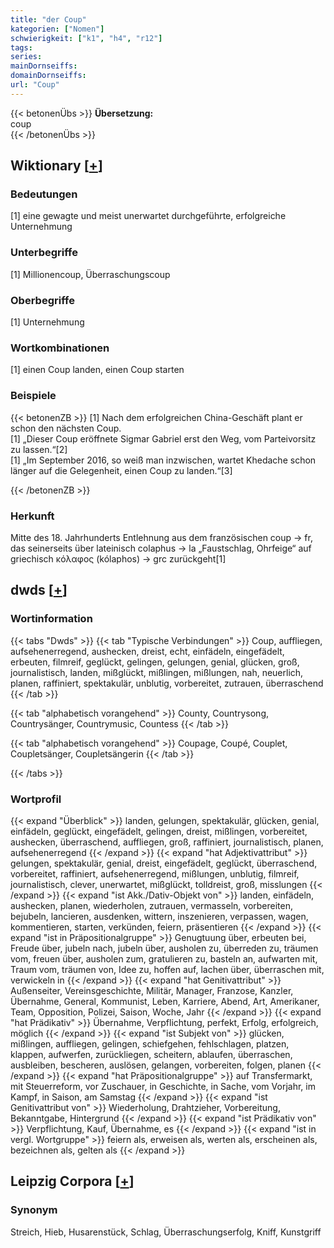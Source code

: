 ```yaml
---
title: "der Coup"
kategorien: ["Nomen"]
schwierigkeit: ["k1", "h4", "r12"]
tags:
series:
mainDornseiffs:
domainDornseiffs:
url: "Coup"
---
```


{{< betonenÜbs >}}
**Übersetzung:**  
coup  
{{< /betonenÜbs >}}

## Wiktionary [[+](https://de.wiktionary.org/wiki/Coup)]

### Bedeutungen
[1] eine gewagte und meist unerwartet durchgeführte, erfolgreiche Unternehmung  

### Unterbegriffe
[1] Millionencoup, Überraschungscoup  

### Oberbegriffe
[1] Unternehmung  

### Wortkombinationen
[1] einen Coup landen, einen Coup starten  

### Beispiele
{{< betonenZB >}}
[1] Nach dem erfolgreichen China-Geschäft plant er schon den nächsten Coup.  
[1] „Dieser Coup eröffnete Sigmar Gabriel erst den Weg, vom Parteivorsitz zu lassen.“[2]  
[1] „Im September 2016, so weiß man inzwischen, wartet Khedache schon länger auf die Gelegenheit, einen Coup zu landen.“[3]  

{{< /betonenZB >}}
### Herkunft
Mitte des 18. Jahrhunderts Entlehnung aus dem französischen coup → fr, das seinerseits über lateinisch colaphus → la „Faustschlag, Ohrfeige“ auf griechisch κόλαφος (kólaphos) → grc zurückgeht[1]  



## dwds [[+](https://www.dwds.de/wb/Coup)]

### Wortinformation
{{< tabs "Dwds" >}}
{{< tab "Typische Verbindungen" >}}
Coup, auffliegen, aufsehenerregend, aushecken, dreist, echt, einfädeln, eingefädelt, erbeuten, filmreif, geglückt, gelingen, gelungen, genial, glücken, groß, journalistisch, landen, mißglückt, mißlingen, mißlungen, nah, neuerlich, planen, raffiniert, spektakulär, unblutig, vorbereitet, zutrauen, überraschend
{{< /tab >}}

{{< tab "alphabetisch vorangehend" >}}
County, Countrysong, Countrysänger, Countrymusic, Countess
{{< /tab >}}

{{< tab "alphabetisch vorangehend" >}}
Coupage, Coupé, Couplet, Coupletsänger, Coupletsängerin
{{< /tab >}}

{{< /tabs >}}

### Wortprofil
{{< expand "Überblick" >}} landen, gelungen, spektakulär, glücken, genial, einfädeln, geglückt, eingefädelt, gelingen, dreist, mißlingen, vorbereitet, aushecken, überraschend, auffliegen, groß, raffiniert, journalistisch, planen, aufsehenerregend {{< /expand >}}
{{< expand "hat Adjektivattribut" >}} gelungen, spektakulär, genial, dreist, eingefädelt, geglückt, überraschend, vorbereitet, raffiniert, aufsehenerregend, mißlungen, unblutig, filmreif, journalistisch, clever, unerwartet, mißglückt, tolldreist, groß, misslungen {{< /expand >}}
{{< expand "ist Akk./Dativ-Objekt von" >}} landen, einfädeln, aushecken, planen, wiederholen, zutrauen, vermasseln, vorbereiten, bejubeln, lancieren, ausdenken, wittern, inszenieren, verpassen, wagen, kommentieren, starten, verkünden, feiern, präsentieren {{< /expand >}}
{{< expand "ist in Präpositionalgruppe" >}} Genugtuung über, erbeuten bei, Freude über, jubeln nach, jubeln über, ausholen zu, überreden zu, träumen vom, freuen über, ausholen zum, gratulieren zu, basteln an, aufwarten mit, Traum vom, träumen von, Idee zu, hoffen auf, lachen über, überraschen mit, verwickeln in {{< /expand >}}
{{< expand "hat Genitivattribut" >}} Außenseiter, Vereinsgeschichte, Militär, Manager, Franzose, Kanzler, Übernahme, General, Kommunist, Leben, Karriere, Abend, Art, Amerikaner, Team, Opposition, Polizei, Saison, Woche, Jahr {{< /expand >}}
{{< expand "hat Prädikativ" >}} Übernahme, Verpflichtung, perfekt, Erfolg, erfolgreich, möglich {{< /expand >}}
{{< expand "ist Subjekt von" >}} glücken, mißlingen, auffliegen, gelingen, schiefgehen, fehlschlagen, platzen, klappen, aufwerfen, zurückliegen, scheitern, ablaufen, überraschen, ausbleiben, bescheren, auslösen, gelangen, vorbereiten, folgen, planen {{< /expand >}}
{{< expand "hat Präpositionalgruppe" >}} auf Transfermarkt, mit Steuerreform, vor Zuschauer, in Geschichte, in Sache, vom Vorjahr, im Kampf, in Saison, am Samstag {{< /expand >}}
{{< expand "ist Genitivattribut von" >}} Wiederholung, Drahtzieher, Vorbereitung, Bekanntgabe, Hintergrund {{< /expand >}}
{{< expand "ist Prädikativ von" >}} Verpflichtung, Kauf, Übernahme, es {{< /expand >}}
{{< expand "ist in vergl. Wortgruppe" >}} feiern als, erweisen als, werten als, erscheinen als, bezeichnen als, gelten als {{< /expand >}}

## Leipzig Corpora [[+](https://corpora.uni-leipzig.de/en/res?word=Coup&corpusId=deu_newscrawl-public_2018)]


### Synonym
Streich, Hieb, Husarenstück, Schlag, Überraschungserfolg, Kniff, Kunstgriff

